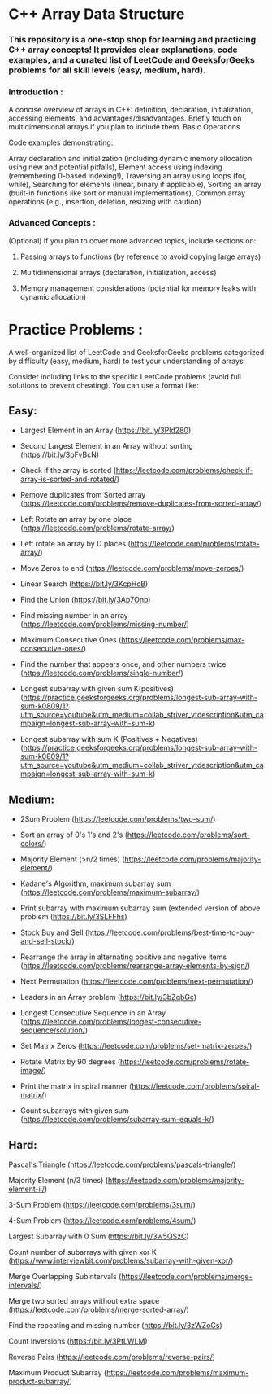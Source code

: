# C++ Array Data Structure

### This repository is a one-stop shop for learning and practicing C++ array concepts! It provides clear explanations, code examples, and a curated list of LeetCode and GeeksforGeeks problems for all skill levels (easy, medium, hard).

### Introduction : 

A concise overview of arrays in C++: definition, declaration, initialization, accessing elements, and advantages/disadvantages.
Briefly touch on multidimensional arrays if you plan to include them.
Basic Operations

Code examples demonstrating:

Array declaration and initialization (including dynamic memory allocation using new and potential pitfalls),
Element access using indexing (remembering 0-based indexing!),
Traversing an array using loops (for, while),
Searching for elements (linear, binary if applicable),
Sorting an array (built-in functions like sort or manual implementations),
Common array operations (e.g., insertion, deletion, resizing with caution)

### Advanced Concepts :

(Optional) If you plan to cover more advanced topics, include sections on:

1) Passing arrays to functions (by reference to avoid copying large arrays)

2) Multidimensional arrays (declaration, initialization, access)

3) Memory management considerations (potential for memory leaks with dynamic allocation)

# Practice Problems :

A well-organized list of LeetCode and GeeksforGeeks problems categorized by difficulty (easy, medium, hard) to test your understanding of arrays.

Consider including links to the specific LeetCode problems (avoid full solutions to prevent cheating). You can use a format like:

## Easy:
- Largest Element in an Array (https://bit.ly/3Pld280)

- Second Largest Element in an Array without sorting (https://bit.ly/3pFvBcN)

- Check if the array is sorted (https://leetcode.com/problems/check-if-array-is-sorted-and-rotated/)

- Remove duplicates from Sorted array (https://leetcode.com/problems/remove-duplicates-from-sorted-array/)

- Left Rotate an array by one place (https://leetcode.com/problems/rotate-array/)

- Left rotate an array by D places (https://leetcode.com/problems/rotate-array/)

- Move Zeros to end (https://leetcode.com/problems/move-zeroes/)

- Linear Search (https://bit.ly/3KcpHcB)

- Find the Union (https://bit.ly/3Ap7Onp)

- Find missing number in an array (https://leetcode.com/problems/missing-number/)

- Maximum Consecutive Ones (https://leetcode.com/problems/max-consecutive-ones/)

- Find the number that appears once, and other numbers twice (https://leetcode.com/problems/single-number/)

- Longest subarray with given sum K(positives) (https://practice.geeksforgeeks.org/problems/longest-sub-array-with-sum-k0809/1?utm_source=youtube&utm_medium=collab_striver_ytdescription&utm_campaign=longest-sub-array-with-sum-k)

- Longest subarray with sum K (Positives + Negatives) (https://practice.geeksforgeeks.org/problems/longest-sub-array-with-sum-k0809/1?utm_source=youtube&utm_medium=collab_striver_ytdescription&utm_campaign=longest-sub-array-with-sum-k)

## Medium: 

- 2Sum Problem (https://leetcode.com/problems/two-sum/)

- Sort an array of 0's 1's and 2's (https://leetcode.com/problems/sort-colors/)

- Majority Element (>n/2 times) (https://leetcode.com/problems/majority-element/)

- Kadane's Algorithm, maximum subarray sum (https://leetcode.com/problems/maximum-subarray/)

- Print subarray with maximum subarray sum (extended version of above problem (https://bit.ly/3SLFFhs)

- Stock Buy and Sell (https://leetcode.com/problems/best-time-to-buy-and-sell-stock/)

- Rearrange the array in alternating positive and negative items (https://leetcode.com/problems/rearrange-array-elements-by-sign/)

- Next Permutation (https://leetcode.com/problems/next-permutation/)

- Leaders in an Array problem (https://bit.ly/3bZqbGc)

- Longest Consecutive Sequence in an Array (https://leetcode.com/problems/longest-consecutive-sequence/solution/)

- Set Matrix Zeros (https://leetcode.com/problems/set-matrix-zeroes/)

- Rotate Matrix by 90 degrees (https://leetcode.com/problems/rotate-image/)

- Print the matrix in spiral manner (https://leetcode.com/problems/spiral-matrix/)

- Count subarrays with given sum (https://leetcode.com/problems/subarray-sum-equals-k/)

## Hard: 

Pascal's Triangle (https://leetcode.com/problems/pascals-triangle/)

Majority Element (n/3 times) (https://leetcode.com/problems/majority-element-ii/)

3-Sum Problem (https://leetcode.com/problems/3sum/)

4-Sum Problem (https://leetcode.com/problems/4sum/)

Largest Subarray with 0 Sum (https://bit.ly/3w5QSzC)

Count number of subarrays with given xor K (https://www.interviewbit.com/problems/subarray-with-given-xor/)

Merge Overlapping Subintervals (https://leetcode.com/problems/merge-intervals/)

Merge two sorted arrays without extra space (https://leetcode.com/problems/merge-sorted-array/)

Find the repeating and missing number (https://bit.ly/3zWZoCs)

Count Inversions (https://bit.ly/3PtLWLM)

Reverse Pairs (https://leetcode.com/problems/reverse-pairs/)

Maximum Product Subarray (https://leetcode.com/problems/maximum-product-subarray/)



